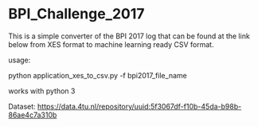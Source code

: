# BPI_Challenge_2017

This is a simple converter of the BPI 2017 log that can be found at the link below from XES format to machine learning ready CSV format. 

usage:

python application_xes_to_csv.py -f bpi2017_file_name

works with python 3

Dataset:
https://data.4tu.nl/repository/uuid:5f3067df-f10b-45da-b98b-86ae4c7a310b
